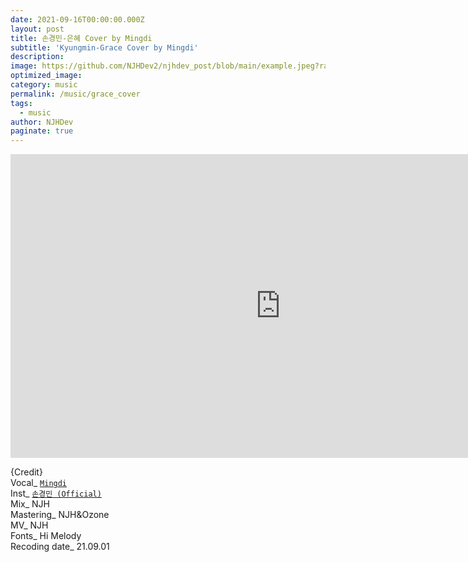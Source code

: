 ```yaml
---
date: 2021-09-16T00:00:00.000Z
layout: post
title: 손경민-은혜 Cover by Mingdi
subtitle: 'Kyungmin-Grace Cover by Mingdi'
description: 
image: https://github.com/NJHDev2/njhdev_post/blob/main/example.jpeg?raw=true
optimized_image: 
category: music
permalink: /music/grace_cover
tags:
  - music
author: NJHDev
paginate: true
---
```



<iframe width="864" height="486" src="https://www.youtube.com/embed/kkpMp4rf5qE?autoplay=1&rel=0&modestbranding=1" title="YouTube video player" frameborder="0" allow="accelerometer; autoplay; clipboard-write; encrypted-media; gyroscope; picture-in-picture" allowfullscreen></iframe>


{Credit}
<br/>Vocal_ [`Mingdi`](https://www.instagram.com/mingdi_24/)
<br/>Inst_ [`손경민 (Official)`](https://youtu.be/wCuXlEOUKes)
<br/>Mix_ NJH
<br/>Mastering_ NJH&Ozone
<br/>MV_ NJH
<br/>Fonts_ Hi Melody
<br/>Recoding date_ 21.09.01
